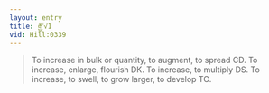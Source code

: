 ```yaml
---
layout: entry
title: རྒྱ་√1
vid: Hill:0339
---
```

> To increase in bulk or quantity, to augment, to spread CD. To increase, enlarge, flourish DK. To increase, to multiply DS. To increase, to swell, to grow larger, to develop TC.
